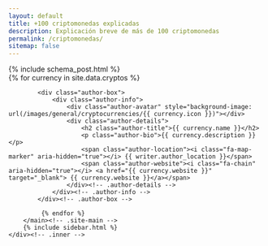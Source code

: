 ```yaml
---
layout: default
title: +100 criptomonedas explicadas
description: Explicación breve de más de 100 criptomonedas
permalink: /criptomonedas/
sitemap: false
---
```


<div class="site-content">
    {% include schema_post.html %}
    <div class="inner">
        <main class="site-main">
			{% for currency in site.data.cryptos %}

			<div class="author-box">
			    <div class="author-info">
			        <div class="author-avatar" style="background-image: url(/images/general/cryptocurrencies/{{ currency.icon }})"></div>
					<div class="author-details">
			            <h2 class="author-title">{{ currency.name }}</h2>
			            <p class="author-bio">{{ currency.description }}</p>
			            <span class="author-location"><i class="fa-map-marker" aria-hidden="true"></i> {{ writer.author_location }}</span>
			            <span class="author-website"><i class="fa-chain" aria-hidden="true"></i> <a href="{{ currency.website }}" target="_blank"> {{ currency.website }}</a></span>
			        </div><!-- .author-details -->
			    </div><!-- .author-info -->
			</div><!-- .author-box -->

			 {% endfor %}
		</main><!-- .site-main -->
        {% include sidebar.html %}
    </div><!-- .inner -->
</div><!-- .site-content -->